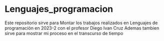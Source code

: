 # Lenguajes_programacion
Este repositorio sirve para Montar los trabajos realizados en Lenguajes de programaciòn en 2023-2 
con el profesor Diego Ivan Cruz
Ademas tambien sirve para mostrar mi proceso en el transcurso de tiempo 



